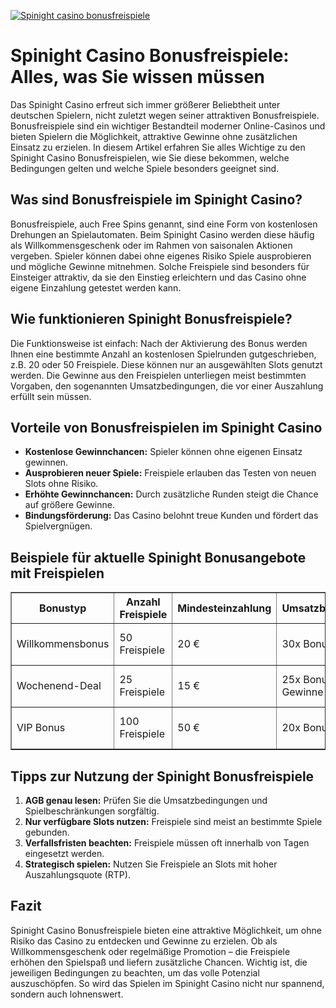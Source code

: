[![Spinight casino bonusfreispiele](https://123-caf.pages.dev/gitsignup.png)](https://vrmoo.ru/Bt82HjjY)

<h1>Spinight Casino Bonusfreispiele: Alles, was Sie wissen müssen</h1>  <p>Das Spinight Casino erfreut sich immer größerer Beliebtheit unter deutschen Spielern, nicht zuletzt wegen seiner attraktiven Bonusfreispiele. Bonusfreispiele sind ein wichtiger Bestandteil moderner Online-Casinos und bieten Spielern die Möglichkeit, attraktive Gewinne ohne zusätzlichen Einsatz zu erzielen. In diesem Artikel erfahren Sie alles Wichtige zu den Spinight Casino Bonusfreispielen, wie Sie diese bekommen, welche Bedingungen gelten und welche Spiele besonders geeignet sind.</p>  <h2>Was sind Bonusfreispiele im Spinight Casino?</h2>  <p>Bonusfreispiele, auch Free Spins genannt, sind eine Form von kostenlosen Drehungen an Spielautomaten. Beim Spinight Casino werden diese häufig als Willkommensgeschenk oder im Rahmen von saisonalen Aktionen vergeben. Spieler können dabei ohne eigenes Risiko Spiele ausprobieren und mögliche Gewinne mitnehmen. Solche Freispiele sind besonders für Einsteiger attraktiv, da sie den Einstieg erleichtern und das Casino ohne eigene Einzahlung getestet werden kann.</p>  <h2>Wie funktionieren Spinight Bonusfreispiele?</h2>  <p>Die Funktionsweise ist einfach: Nach der Aktivierung des Bonus werden Ihnen eine bestimmte Anzahl an kostenlosen Spielrunden gutgeschrieben, z.B. 20 oder 50 Freispiele. Diese können nur an ausgewählten Slots genutzt werden. Die Gewinne aus den Freispielen unterliegen meist bestimmten Vorgaben, den sogenannten Umsatzbedingungen, die vor einer Auszahlung erfüllt sein müssen.</p>  <h2>Vorteile von Bonusfreispielen im Spinight Casino</h2>  <ul>   <li><strong>Kostenlose Gewinnchancen:</strong> Spieler können ohne eigenen Einsatz gewinnen.</li>   <li><strong>Ausprobieren neuer Spiele:</strong> Freispiele erlauben das Testen von neuen Slots ohne Risiko.</li>   <li><strong>Erhöhte Gewinnchancen:</strong> Durch zusätzliche Runden steigt die Chance auf größere Gewinne.</li>   <li><strong>Bindungsförderung:</strong> Das Casino belohnt treue Kunden und fördert das Spielvergnügen.</li> </ul>  <h2>Beispiele für aktuelle Spinight Bonusangebote mit Freispielen</h2>  <table border="1" cellpadding="8" cellspacing="0">   <thead>     <tr>       <th>Bonustyp</th>       <th>Anzahl Freispiele</th>       <th>Mindesteinzahlung</th>       <th>Umsatzbedingungen</th>       <th>Verfügbare Slots</th>     </tr>   </thead>   <tbody>     <tr>       <td>Willkommensbonus</td>       <td>50 Freispiele</td>       <td>20 €</td>       <td>30x Bonusbetrag</td>       <td>Starburst, Gonzo’s Quest</td>     </tr>     <tr>       <td>Wochenend-Deal</td>       <td>25 Freispiele</td>       <td>15 €</td>       <td>25x Bonus + Gewinne</td>       <td>Book of Dead, Reactoonz</td>     </tr>     <tr>       <td>VIP Bonus</td>       <td>100 Freispiele</td>       <td>50 €</td>       <td>20x Bonusbetrag</td>       <td>Legacy of Dead, Fire Joker</td>     </tr>   </tbody> </table>  <h2>Tipps zur Nutzung der Spinight Bonusfreispiele</h2>  <ol>   <li><strong>AGB genau lesen:</strong> Prüfen Sie die Umsatzbedingungen und Spielbeschränkungen sorgfältig.</li>   <li><strong>Nur verfügbare Slots nutzen:</strong> Freispiele sind meist an bestimmte Spiele gebunden.</li>   <li><strong>Verfallsfristen beachten:</strong> Freispiele müssen oft innerhalb von Tagen eingesetzt werden.</li>   <li><strong>Strategisch spielen:</strong> Nutzen Sie Freispiele an Slots mit hoher Auszahlungsquote (RTP).</li> </ol>  <h2>Fazit</h2>  <p>Spinight Casino Bonusfreispiele bieten eine attraktive Möglichkeit, um ohne Risiko das Casino zu entdecken und Gewinne zu erzielen. Ob als Willkommensgeschenk oder regelmäßige Promotion – die Freispiele erhöhen den Spielspaß und liefern zusätzliche Chancen. Wichtig ist, die jeweiligen Bedingungen zu beachten, um das volle Potenzial auszuschöpfen. So wird das Spielen im Spinight Casino nicht nur spannend, sondern auch lohnenswert.</p>